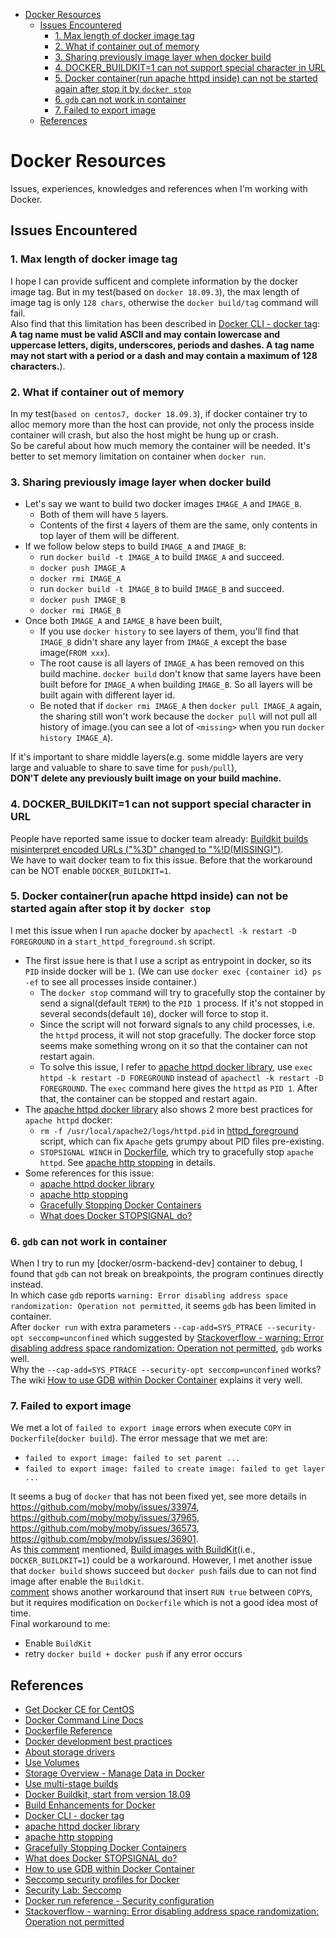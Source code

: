 - [Docker Resources](#docker-resources)
  - [Issues Encountered](#issues-encountered)
    - [1. Max length of docker image tag](#1-max-length-of-docker-image-tag)
    - [2. What if container out of memory](#2-what-if-container-out-of-memory)
    - [3. Sharing previously image layer when docker build](#3-sharing-previously-image-layer-when-docker-build)
    - [4. DOCKER_BUILDKIT=1 can not support special character in URL](#4-docker_buildkit1-can-not-support-special-character-in-url)
    - [5. Docker container(run apache httpd inside) can not be started again after stop it by `docker stop`](#5-docker-containerrun-apache-httpd-inside-can-not-be-started-again-after-stop-it-by-docker-stop)
    - [6. `gdb` can not work in container](#6-gdb-can-not-work-in-container)
    - [7. Failed to export image](#7-failed-to-export-image)
  - [References](#references)

# Docker Resources
Issues, experiences, knowledges and references when I'm working with Docker.    

## Issues Encountered
### 1. Max length of docker image tag
I hope I can provide sufficent and complete information by the docker image tag. But in my test(based on `docker 18.09.3`), the max length of image tag is only `128 chars`, otherwise the `docker build/tag` command will fail.    
Also find that this limitation has been described in [Docker CLI - docker tag](https://docs.docker.com/engine/reference/commandline/tag/):     
**A tag name must be valid ASCII and may contain lowercase and uppercase letters, digits, underscores, periods and dashes. A tag name may not start with a period or a dash and may contain a maximum of 128 characters.**).     


### 2. What if container out of memory
In my test(`based on centos7, docker 18.09.3`), if docker container try to alloc memory more than the host can provide, not only the process inside container will crash, but also the host might be hung up or crash.     
So be careful about how much memory the container will be needed. It's better to set memory limitation on container when `docker run`.          

### 3. Sharing previously image layer when docker build
- Let's say we want to build two docker images `IMAGE_A` and `IMAGE_B`.    
    - Both of them will have `5` layers.    
    - Contents of the first `4` layers of them are the same, only contents in top layer of them will be different.    
- If we follow below steps to build `IMAGE_A` and `IMAGE_B`:     
    - run `docker build -t IMAGE_A` to build `IMAGE_A` and succeed.    
    - `docker push IMAGE_A`
    - `docker rmi IMAGE_A`
    - run `docker build -t IMAGE_B` to build `IMAGE_B` and succeed.    
    - `docker push IMAGE_B`
    - `docker rmi IMAGE_B`    
- Once both `IMAGE_A` and `IAMGE_B` have been built, 
    - If you use `docker history` to see layers of them, you'll find that `IMAGE_B` didn't share any layer from `IMAGE_A` except the base image(`FROM xxx`). 
    - The root cause is all layers of `IMAGE_A` has been removed on this build machine. `docker build` don't know that same layers have been built before for `IMAGE_A` when building `IMAGE_B`. So all layers will be built again with different layer id.    
    - Be noted that if `docker rmi IMAGE_A` then `docker pull IMAGE_A` again, the sharing still won't work because the `docker pull` will not pull all history of image.(you can see a lot of `<missing>` when you run `docker history IMAGE_A`).         

If it's important to share middle layers(e.g. some middle layers are very large and valuable to share to save time for `push/pull`),     
**DON'T delete any previously built image on your build machine.**      

### 4. DOCKER_BUILDKIT=1 can not support special character in URL
People have reported same issue to docker team already: [Buildkit builds misinterpret encoded URLs ("%3D" changed to "%!D(MISSING)")](https://github.com/docker/for-linux/issues/714).     
We have to wait docker team to fix this issue. Before that the workaround can be NOT enable `DOCKER_BUILDKIT=1`.    

### 5. Docker container(run apache httpd inside) can not be started again after stop it by `docker stop`
I met this issue when I run `apache` docker by `apachectl -k restart -D FOREGROUND` in a `start_httpd_foreground.sh` script.     

- The first issue here is that I use a script as entrypoint in docker, so its `PID` inside docker will be `1`. (We can use `docker exec {container id} ps -ef` to see all processes inside container.)     
  - The `docker stop` command will try to gracefully stop the container by send a signal(default `TERM`) to the `PID 1` process. If it's not stopped in several seconds(default `10`), docker will force to stop it. 
  - Since the script will not forward signals to any child processes, i.e. the `httpd` process, it will not stop gracefully. The docker force stop seems make something wrong on it so that the container can not restart again.    
  - To solve this issue, I refer to [apache httpd docker library](https://github.com/docker-library/httpd), use `exec httpd -k restart -D FOREGROUND` instead of `apachectl -k restart -D FOREGROUND`. The `exec` command here gives the `httpd` as `PID 1`. After that, the container can be stopped and restart again.    
- The [apache httpd docker library](https://github.com/docker-library/httpd) also shows 2 more best practices for `apache httpd` docker:     
  - `rm -f /usr/local/apache2/logs/httpd.pid` in [httpd_foreground](https://github.com/docker-library/httpd/blob/master/2.4/httpd-foreground) script, which can fix `Apache` gets grumpy about PID files pre-existing.     
  - `STOPSIGNAL WINCH` in [Dockerfile](https://github.com/docker-library/httpd/blob/master/2.4/Dockerfile), which try to gracefully stop `apache httpd`. See [apache http stopping](https://httpd.apache.org/docs/current/stopping.html#gracefulstop) in details.    
- Some references for this issue:     
  - [apache httpd docker library](https://github.com/docker-library/httpd)
  - [apache http stopping](https://httpd.apache.org/docs/current/stopping.html#gracefulstop)
  - [Gracefully Stopping Docker Containers](https://www.ctl.io/developers/blog/post/gracefully-stopping-docker-containers/)
  - [What does Docker STOPSIGNAL do?](https://stackoverflow.com/questions/50898134/what-does-docker-stopsignal-do)

### 6. `gdb` can not work in container
When I try to run my [docker/osrm-backend-dev] container to debug, I found that `gdb` can not break on breakpoints, the program continues directly instead.     
In which case `gdb` reports `warning: Error disabling address space randomization: Operation not permitted`, it seems `gdb` has been limited in container.     
After `docker run` with extra parameters `--cap-add=SYS_PTRACE --security-opt seccomp=unconfined` which suggested by [Stackoverflow - warning: Error disabling address space randomization: Operation not permitted](https://stackoverflow.com/questions/35860527/warning-error-disabling-address-space-randomization-operation-not-permitted), `gdb` works well.      
Why the `--cap-add=SYS_PTRACE --security-opt seccomp=unconfined` works? The wiki [How to use GDB within Docker Container](https://github.com/tonyOreglia/argument-counter/wiki/How-to-use-GDB-within-Docker-Container) explains it very well.                

### 7. Failed to export image
We met a lot of `failed to export image` errors when execute `COPY` in `Dockerfile`(`docker build`). The error message that we met are:        
- `failed to export image: failed to set parent ...` 
- `failed to export image: failed to create image: failed to get layer ...`

It seems a bug of `docker` that has not been fixed yet, see more details in https://github.com/moby/moby/issues/33974, https://github.com/moby/moby/issues/37965, https://github.com/moby/moby/issues/36573, https://github.com/moby/moby/issues/36901.        
As [this comment](https://github.com/moby/moby/issues/37965#issue-366585696) mentioned, [Build images with BuildKit](https://docs.docker.com/develop/develop-images/build_enhancements/)(i.e., `DOCKER_BUILDKIT=1`) could be a workaround. However, I met another issue that `docker build` shows succeed but `docker push` fails due to can not find image after enable the `BuildKit`.     
[comment](https://github.com/moby/moby/issues/37965#issuecomment-426853382) shows another workaround that insert `RUN true` between `COPY`s, but it requires modification on `Dockerfile` which is not a good idea most of time.     
Final workaround to me:     
- Enable `BuildKit`
- retry `docker build + docker push` if any error occurs       

## References
- [Get Docker CE for CentOS](https://docs.docker.com/install/linux/docker-ce/centos/)
- [Docker Command Line Docs](https://docs.docker.com/engine/reference/run/)
- [Dockerfile Reference](https://docs.docker.com/engine/reference/builder/)
- [Docker development best practices](https://docs.docker.com/develop/dev-best-practices/)
- [About storage drivers](https://docs.docker.com/storage/storagedriver/)
- [Use Volumes](https://docs.docker.com/storage/volumes/)
- [Storage Overview - Manage Data in Docker](https://docs.docker.com/storage/)
- [Use multi-stage builds](https://docs.docker.com/develop/develop-images/multistage-build/)
- [Docker Buildkit, start from version 18.09](https://docs.docker.com/engine/reference/builder/#buildkit)
- [Build Enhancements for Docker](https://docs.docker.com/develop/develop-images/build_enhancements/)
- [Docker CLI - docker tag](https://docs.docker.com/engine/reference/commandline/tag/)
- [apache httpd docker library](https://github.com/docker-library/httpd)
- [apache http stopping](https://httpd.apache.org/docs/current/stopping.html#gracefulstop)
- [Gracefully Stopping Docker Containers](https://www.ctl.io/developers/blog/post/gracefully-stopping-docker-containers/)
- [What does Docker STOPSIGNAL do?](https://stackoverflow.com/questions/50898134/what-does-docker-stopsignal-do)
- [How to use GDB within Docker Container](https://github.com/tonyOreglia/argument-counter/wiki/How-to-use-GDB-within-Docker-Container)
- [Seccomp security profiles for Docker](https://docs.docker.com/engine/security/seccomp/)
- [Security Lab: Seccomp](https://training.play-with-docker.com/security-seccomp/)
- [Docker run reference - Security configuration](https://docs.docker.com/engine/reference/run/#security-configuration)
- [Stackoverflow - warning: Error disabling address space randomization: Operation not permitted](https://stackoverflow.com/questions/35860527/warning-error-disabling-address-space-randomization-operation-not-permitted)

